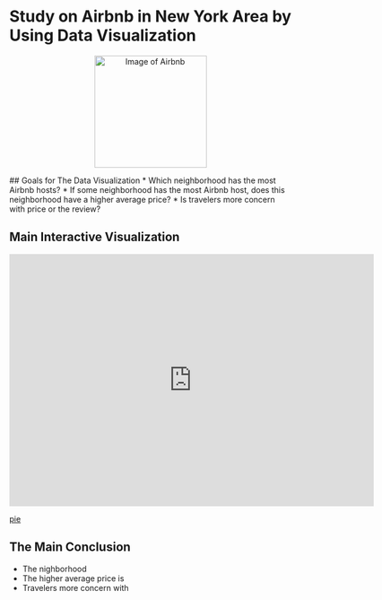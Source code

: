 # Study on Airbnb in New York Area by Using Data Visualization

<p align="center">
    <img width="200" src="https://i.pinimg.com/originals/b3/2a/f4/b32af410be8257b815d16d9ef0f01aa7.gif" alt="Image of Airbnb">
</p>
## Goals for The Data Visualization
* Which neighborhood has the most Airbnb hosts?
* If some neighborhood has the most Airbnb host, does this neighborhood have a higher average price?
* Is travelers more concern with price or the review?




## Main Interactive Visualization

<iframe seamless frameborder="0" src="https://public.tableau.com/app/profile/chenshengwen/viz/Book1_16227770760480/Sheet1" width = '650' height = '450' scrolling='yes' ></iframe>

<a href="https://github.com/learnedsd/Project/blob/main/pie.html">pie</a>
## The Main Conclusion

* The nighborhood
* The higher average price is 
* Travelers more concern with 
